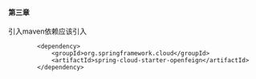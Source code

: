 #### 第三章
引入maven依赖应该引入
```$xml
        <dependency>
            <groupId>org.springframework.cloud</groupId>
            <artifactId>spring-cloud-starter-openfeign</artifactId>
        </dependency>
```